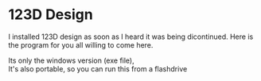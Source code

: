 # 123D Design

I installed 123D design as soon as I heard it was being dicontinued. Here is the program for you all willing to come here.  
  
Its only the windows version (exe file),   
It's also portable, so you can run this from a flashdrive
